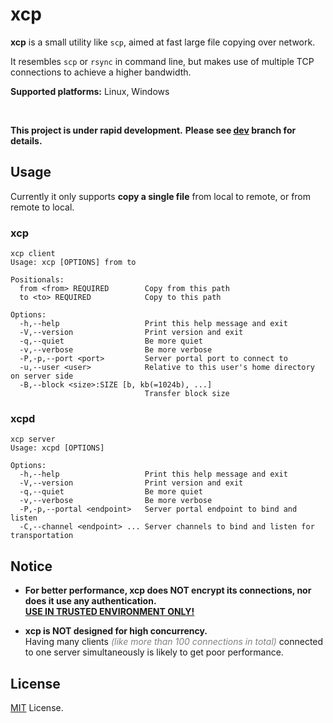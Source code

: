 # xcp

**xcp** is a small utility like `scp`, aimed at fast large file copying over network.

It resembles `scp` or `rsync` in command line, but makes use of multiple TCP connections to achieve a higher bandwidth.

**Supported platforms:** Linux, Windows

<br>

**This project is under rapid development.**
**Please see [dev](https://github.com/WenbinHou/xcp/tree/dev) branch for details.**

## Usage

Currently it only supports **copy a single file** from local to remote, or from remote to local.

### xcp
````
xcp client
Usage: xcp [OPTIONS] from to

Positionals:
  from <from> REQUIRED        Copy from this path
  to <to> REQUIRED            Copy to this path

Options:
  -h,--help                   Print this help message and exit
  -V,--version                Print version and exit
  -q,--quiet                  Be more quiet
  -v,--verbose                Be more verbose
  -P,-p,--port <port>         Server portal port to connect to
  -u,--user <user>            Relative to this user's home directory on server side
  -B,--block <size>:SIZE [b, kb(=1024b), ...]
                              Transfer block size
````

### xcpd
````
xcp server
Usage: xcpd [OPTIONS]

Options:
  -h,--help                   Print this help message and exit
  -V,--version                Print version and exit
  -q,--quiet                  Be more quiet
  -v,--verbose                Be more verbose
  -P,-p,--portal <endpoint>   Server portal endpoint to bind and listen
  -C,--channel <endpoint> ... Server channels to bind and listen for transportation
````

## Notice

- **For better performance, xcp does NOT encrypt its connections, nor does it use any authentication.<br>
  <u>USE IN TRUSTED ENVIRONMENT ONLY!</u>**

- **xcp is NOT designed for high concurrency.**<br>
  Having many clients <span style="color:gray">*(like more than 100 connections in total)*</span> connected to one server simultaneously is likely to get poor performance.

## License

[MIT](./LICENSE) License.
